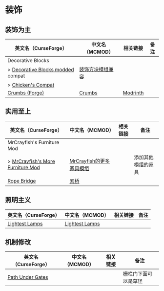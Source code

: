 # 装饰

## 装饰为主

| 英文名（CurseForge）                                                                                              | 中文名（MCMOD）                                          | 相关链接                                    | 备注 |
| ----------------------------------------------------------------------------------------------------------------- | -------------------------------------------------------- | ------------------------------------------- | ---- |
| Decorative Blocks                                                                                                 |                                                          |                                             |      |
| > [Decorative Blocks modded compat](https://www.curseforge.com/minecraft/mc-mods/decorative-blocks-modded-compat) | [装饰方块模组兼容](https://www.mcmod.cn/class/4993.html) |                                             |      |
| > [Chicken's Compat](https://www.curseforge.com/minecraft/mc-mods/chickens-compat)                                |                                                          |                                             |      |
| [Crumbs (Forge)](https://www.curseforge.com/minecraft/mc-mods/crumbs)                                             | [Crumbs](https://www.mcmod.cn/class/7536.html)           | [Modrinth](https://modrinth.com/mod/crumbs) |      |

## 实用至上

| 英文名（CurseForge）                                                                                            | 中文名（MCMOD）                                                  | 相关链接 | 备注               |
| --------------------------------------------------------------------------------------------------------------- | ---------------------------------------------------------------- | -------- | ------------------ |
| MrCrayfish's Furniture Mod                                                                                      |                                                                  |          |                    |
| > [MrCrayfish's More Furniture Mod](https://www.curseforge.com/minecraft/mc-mods/mrcrayfish-more-furniture-mod) | [MrCrayfish的更多家具模组](https://www.mcmod.cn/class/4554.html) |          | 添加其他模组的家具 |
| [Rope Bridge](https://www.curseforge.com/minecraft/mc-mods/rope-bridge)                                         | [索桥](https://www.mcmod.cn/class/1609.html)                     |          |                    |

## 照明主义

| 英文名（CurseForge）                                                          | 中文名（MCMOD）                                        | 相关链接 | 备注 |
| ----------------------------------------------------------------------------- | ------------------------------------------------------ | -------- | ---- |
| [Lightest Lamps](https://www.curseforge.com/minecraft/mc-mods/lightest-lamps) | [Lightest Lamps](https://www.mcmod.cn/class/6508.html) |          |      |

## 机制修改

| 英文名（CurseForge）                                                              | 中文名（MCMOD） | 相关链接 | 备注                 |
| --------------------------------------------------------------------------------- | --------------- | -------- | -------------------- |
| [Path Under Gates](https://www.curseforge.com/minecraft/mc-mods/path-under-gates) |                 |          | 栅栏门下面可以是草径 |
